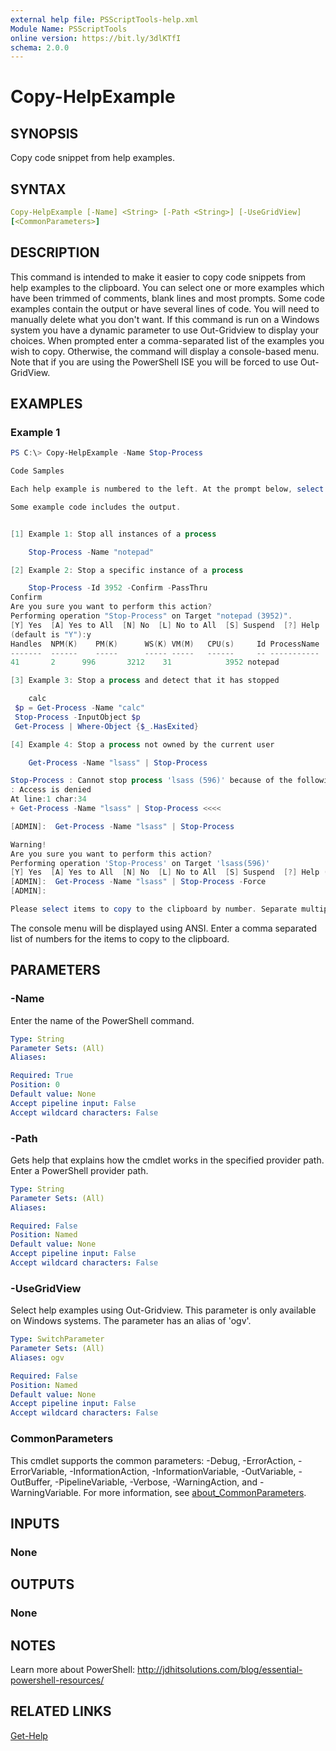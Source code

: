 ```yaml
---
external help file: PSScriptTools-help.xml
Module Name: PSScriptTools
online version: https://bit.ly/3dlKTfI
schema: 2.0.0
---
```


# Copy-HelpExample

## SYNOPSIS

Copy code snippet from help examples.

## SYNTAX

```yaml
Copy-HelpExample [-Name] <String> [-Path <String>] [-UseGridView]
[<CommonParameters>]
```

## DESCRIPTION

This command is intended to make it easier to copy code snippets from help examples to the clipboard. You can select one or more examples which have been trimmed of comments, blank lines and most prompts. Some code examples contain the output or have several lines of code. You will need to manually delete what you don't want. If this command is run on a Windows system you have a dynamic parameter to use Out-Gridview to display your choices. When prompted enter a comma-separated list of the examples you wish to copy. Otherwise, the command will display a console-based menu. Note that if you are using the PowerShell ISE you will be forced to use Out-GridView.

## EXAMPLES

### Example 1

```powershell
PS C:\> Copy-HelpExample -Name Stop-Process

Code Samples

Each help example is numbered to the left. At the prompt below, select the code samples you want to copy to the clipboard. Separate multiple values with a comma.

Some example code includes the output.


[1] Example 1: Stop all instances of a process

    Stop-Process -Name "notepad"

[2] Example 2: Stop a specific instance of a process

    Stop-Process -Id 3952 -Confirm -PassThru
Confirm
Are you sure you want to perform this action?
Performing operation "Stop-Process" on Target "notepad (3952)".
[Y] Yes  [A] Yes to All  [N] No  [L] No to All  [S] Suspend  [?] Help
(default is "Y"):y
Handles  NPM(K)    PM(K)      WS(K) VM(M)   CPU(s)     Id ProcessName
-------  ------    -----      ----- -----   ------     -- -----------
41       2      996       3212    31            3952 notepad

[3] Example 3: Stop a process and detect that it has stopped

    calc
 $p = Get-Process -Name "calc"
 Stop-Process -InputObject $p
 Get-Process | Where-Object {$_.HasExited}

[4] Example 4: Stop a process not owned by the current user

    Get-Process -Name "lsass" | Stop-Process

Stop-Process : Cannot stop process 'lsass (596)' because of the following error
: Access is denied
At line:1 char:34
+ Get-Process -Name "lsass" | Stop-Process <<<<

[ADMIN]:  Get-Process -Name "lsass" | Stop-Process

Warning!
Are you sure you want to perform this action?
Performing operation 'Stop-Process' on Target 'lsass(596)'
[Y] Yes  [A] Yes to All  [N] No  [L] No to All  [S] Suspend  [?] Help (default is "Y"):
[ADMIN]:  Get-Process -Name "lsass" | Stop-Process -Force
[ADMIN]:

Please select items to copy to the clipboard by number. Separate multiple entries with a comma. Press Enter alone to cancel:
```

The console menu will be displayed using ANSI. Enter a comma separated list of numbers for the items to copy to the clipboard.

## PARAMETERS

### -Name

Enter the name of the PowerShell command.

```yaml
Type: String
Parameter Sets: (All)
Aliases:

Required: True
Position: 0
Default value: None
Accept pipeline input: False
Accept wildcard characters: False
```

### -Path

Gets help that explains how the cmdlet works in the specified provider path. Enter a PowerShell provider path.

```yaml
Type: String
Parameter Sets: (All)
Aliases:

Required: False
Position: Named
Default value: None
Accept pipeline input: False
Accept wildcard characters: False
```

### -UseGridView

Select help examples using Out-Gridview. This parameter is only available on Windows systems. The parameter has an alias of 'ogv'.

```yaml
Type: SwitchParameter
Parameter Sets: (All)
Aliases: ogv

Required: False
Position: Named
Default value: None
Accept pipeline input: False
Accept wildcard characters: False
```

### CommonParameters

This cmdlet supports the common parameters: -Debug, -ErrorAction, -ErrorVariable, -InformationAction, -InformationVariable, -OutVariable, -OutBuffer, -PipelineVariable, -Verbose, -WarningAction, and -WarningVariable. For more information, see [about_CommonParameters](http://go.microsoft.com/fwlink/?LinkID=113216).

## INPUTS

### None

## OUTPUTS

### None

## NOTES

Learn more about PowerShell: http://jdhitsolutions.com/blog/essential-powershell-resources/

## RELATED LINKS

[Get-Help]()
